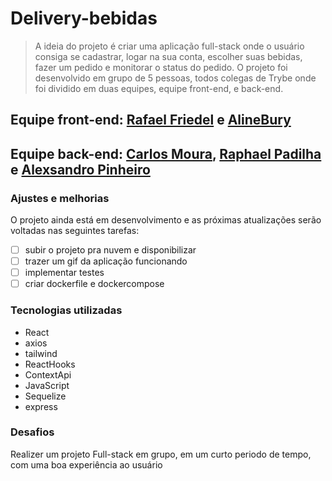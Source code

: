 # Delivery-bebidas

> A ideia do projeto é criar uma aplicação full-stack onde o usuário consiga se cadastrar, logar na sua conta, escolher suas bebidas, fazer um pedido e monitorar o status do pedido. O projeto foi desenvolvido em grupo de 5 pessoas, todos colegas de Trybe onde foi dividido em duas equipes, equipe front-end, e back-end.

## Equipe front-end: [Rafael Friedel](https://github.com/Rafael-Friedel) e [AlineBury](https://github.com/alinebury)
## Equipe back-end: [Carlos Moura](https://github.com/CarlosMoura88), [Raphael Padilha](https://github.com/rapadilha) e [Alexsandro Pinheiro](https://github.com/Alexsandro-01)

### Ajustes e melhorias

O projeto ainda está em desenvolvimento e as próximas atualizações serão voltadas nas seguintes tarefas:

- [ ] subir o projeto pra nuvem e disponibilizar
- [ ] trazer um gif da aplicação funcionando
- [ ] implementar testes
- [ ] criar dockerfile e dockercompose

### Tecnologias utilizadas

- React
- axios
- tailwind
- ReactHooks
- ContextApi
- JavaScript
- Sequelize
- express


### Desafios

Realizer um projeto Full-stack em grupo, em um curto periodo de tempo, com uma boa experiência ao usuário

